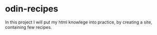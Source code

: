 # odin-recipes
In this project I will put my html knowlege into practice, by creating a site, containing few recipes.
